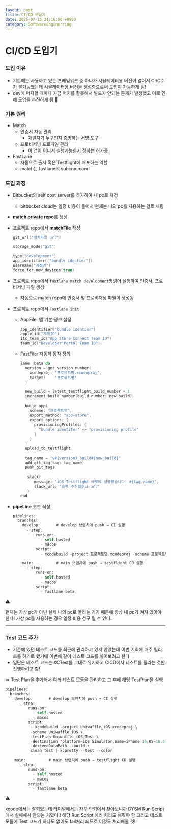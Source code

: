```yaml
---
layout: post
title: CI/CD 도입기
date: 2025-07-15 21:16:50 +0900
category: SoftwareEnginerring
---
```


# CI/CD 도입기

### 도입 이유

- 기존에는 사용하고 있는 프레임워크 중 하나가 시뮬레이터용 버전이 없어서 CI/CD가 불가능했는데 시뮬레이터용 버전을 생성함으로써 도입이 가능하게 됨!
- dev에 머지할 때마다 가끔 머지를 잘못해서 빌드가 안되는 문제가 발생했고 이로 인해 도입을 추진하게 됨 🙂

### 기본 원리

- Match
    - 인증서 자동 관리
        - 개발자가 누구인지 증명하는 서명 도구
    - 프로비저닝 프로파일 관리
        - 이 앱이 어디서 실행가능한지 정하는 허가증
- FastLane
    - 자동으로 출시 혹은 Testflight에 배포하는 역할
    - match는 fastlane의 subcommand

### 도입 과정

- Bitbucket의 self cost server를 추가하여 내 pc로 지정
    - bitbucket cloud는 일정 비용이 들어서 현재는 나의 pc를 사용하는 걸로 세팅
- **match private repo**를 생성
- 프로젝트 repo에서 **matchFile** 작성
    
    ```swift
    git_url("매치파일 url")
    
    storage_mode("git")
    
    type("development") 
    app_identifier(["bundle identier"])
    username("계정명") 
    force_for_new_devices(true)
    
    ```
    
- 프로젝트 repo에서 `fastlane match development`명령어 실행하여 인증서, 프로비저닝 파일 생성
    - 자동으로 match repo에 인증서 및 프로비저닝 파일이 생성됨
- 프로젝트 repo에서 `Fastlane init`
    - AppFile: 앱 기본 정보 설정
        
        ```swift
        app_identifier("bundle identier")
        apple_id("계정ID") 
        itc_team_id("App Store Connect Team ID") 
        team_id("Developer Portal Team ID")
        ```
        
    - FastFile: 자동화 동작 정의
        
        ```swift
        lane :beta do
          version = get_version_number(
            xcodeproj: "프로젝트명.xcodeproj",     
            target:    "프로젝트명"                
          )
        
          new_build = latest_testflight_build_number + 1
          increment_build_number(build_number: new_build)
          
          build_app(
            scheme: "프로젝트명",
            export_method: "app-store",
            export_options: {
              provisioningProfiles: { 
                "bundle identifer" => "provisioning profile"
              }
            }
          )
          upload_to_testflight
          
          tag_name = "v#{version}_build#{new_build}"       
          add_git_tag(tag: tag_name)                   
          push_git_tags 
          
           slack(
              message: "iOS Testflight 배포에 성공했습니다! #{tag_name}",
              slack_url: "슬랙 수신웹후크 url"
           )
        end
        ```
        
- **pipeLine** 코드 작성
    
    ```swift
    pipelines:
      branches:
        develop:       # develop 브랜치에 push → CI 실행
          - step:
              runs-on:
                - self.hosted
                - macos
              script:
                - xcodebuild -project 프로젝트명.xcodeproj -scheme 프로젝트명 -destination 'platform=iOS Simulator,name=iPhone 16,OS=18.0' clean build
    
        main:          # main 브랜치에 push → testflight CD 실행
          - step:
              runs-on:
                - self.hosted
                - macos
              script:
                - fastlane beta
    ```
    

<aside>
⚠️

현재는 가상 pc가 아닌 실제 나의 pc로 돌리는 거기 때문에 항상 내 pc가 켜져 있어야한다! 가상 pc를 사용하는 경우 일정 비용 청구 될 수 있다.

</aside>

---

### Test 코드 추가

- 기존에 있던 테스트 코드를 최근에 관리하고 있지 않았는데 이번 기회에 매주 릴리즈를 하기로 했기에 이번에 같이 테스트 코드를 넣어보려고 한다
- 일단은 테스트 코드는 XCTest를 그대로 유지하고 CICD에서 테스트를 돌리는 것만 진행하려고 함!

⇒ Test Plan을 추가해서 여러 테스트 모듈을 관리하고 그 후에 해당 TestPlan을 실행

```swift
pipelines:
  branches:
    develop:       # develop 브랜치에 push → CI 실행
      - step:
          runs-on:
            - self.hosted
            - macos
          script:
           - xcodebuild -project Uniwaffle_iOS.xcodeproj \
           -scheme Uniwaffle_iOS \
           -testPlan Uniwaffle_iOS_Test \
           -destination 'platform=iOS Simulator,name=iPhone 16,OS=18.3.1' \
           -derivedDataPath ./build \
           clean test | xcpretty --test --color

    main:          # main 브랜치에 push → testflight CD 실행
      - step:
          runs-on:
            - self.hosted
            - macos
          script:
            - fastlane beta
```

<aside>
⚠️

xcode에서는 잘되었는데 터미널에서는 자꾸 안되어서 찾아보니까 DYSM Run Script에서 실패해서 안되는 거였다!! 해당 Run Script 에러 처리도 해줘야 함
그리고 테스트 모듈에 Test 코드가  하나도 없어도 fail처리 되므로 이것도 처리해줄 것!!

</aside>
